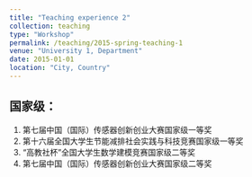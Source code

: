 ```yaml
---
title: "Teaching experience 2"
collection: teaching
type: "Workshop"
permalink: /teaching/2015-spring-teaching-1
venue: "University 1, Department"
date: 2015-01-01
location: "City, Country"
---
```


国家级：
---
1. 第七届中国（国际）传感器创新创业大赛国家级一等奖
2. 第十六届全国大学生节能减排社会实践与科技竞赛国家级一等奖
3. “高教社杯”全国大学生数学建模竞赛国家级二等奖
4. 第七届中国（国际）传感器创新创业大赛国家级二等奖
